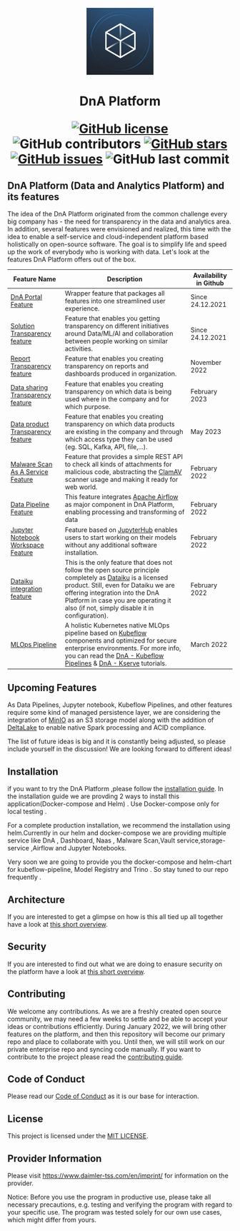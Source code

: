 <!-- SPDX-License-Identifier: MIT -->

<p align="center">
<img alt="DnA Logo" src="./packages/frontend/public/images/solutionLogoImages/thumbnails/default.jpg" height="150" style="max-width:100%">
</p>
<h1 align="center">DnA Platform
<p align="center">
<a href="https://github.com/Daimler/DnA/blob/master/LICENSE"><img alt="GitHub license" src="https://img.shields.io/github/license/Daimler/DnA?color=blue"></a>
<img alt="GitHub contributors" src="https://img.shields.io/github/contributors/Daimler/DnA?color=blue">
<a href="https://github.com/Daimler/DnA/stargazers"><img alt="GitHub stars" src="https://img.shields.io/github/stars/Daimler/DnA?color=blue"></a>
<a href="https://github.com/Daimler/DnA/issues"><img alt="GitHub issues" src="https://img.shields.io/github/issues/Daimler/DnA?color=blue"></a>
<img alt="GitHub last commit" src="https://img.shields.io/github/last-commit/Daimler/DnA?color=blue">  
</h1>
</p>

## DnA Platform (Data and Analytics Platform) and its features

The idea of the DnA Platform originated from the common challenge every big company has - the need for transparency in the data and analytics area. In addition, several features were envisioned and realized, this time with the idea to enable a self-service and cloud-independent platform based holistically on open-source software. The goal is to simplify life and speed up the work of everybody who is working with data. Let's look at the features DnA Platform offers out of the box.

| Feature Name  | Description  | Availability in Github  | 
|---|---|---|
| [DnA Portal Feature](./docs/DnAPortal.md)    | Wrapper feature that packages all features into one streamlined user experience.  | Since 24.12.2021  | 
| [Solution Transparency feature](./docs/DnATransparency.md)    | Feature that enables you getting transparency on different initiatives around Data/ML/AI and collaboration between people working on similar activities.  | Since 24.12.2021  | 
| [Report Transparency feature](https://github.com/mercedes-benz/DnA/wiki/Report-transparency)    | Feature that enables you creating transparency on reports and dashboards produced in organization.  | November 2022  | 
| [Data sharing Transparency feature](https://github.com/mercedes-benz/DnA/wiki/Data-sharing-transparency)    | Feature that enables you creating transparency on which data is being used where in the company and for which purpose.  | February 2023  |
| [Data product Transparency feature](https://github.com/mercedes-benz/DnA/wiki/Data-product-transparency)    | Feature that enables you creating transparency on which data products are existing in the company and through which access type they can be used (eg. SQL, Kafka, API, file,...).  | May 2023  |
| [Malware Scan As A Service Feature](./docs/DnAMalwareScanAsAService.md)  |  Feature that provides a simple REST API to check all kinds of attachments for malicious code, abstracting the [ClamAV](https://github.com/Cisco-Talos/clamav) scanner usage and making it ready for web world.  | February 2022   | 
|  [Data Pipeline Feature](./docs/DnADataPipeline.md)  | This feature integrates [Apache Airflow](https://github.com/apache/airflow) as major component in DnA Platform, enabling processing and transforming of data  | February 2022  | 
|  [Jupyter Notebook Workspace Feature](./docs/DnAJupyterNotebookWorkspace.md)  | Feature based on [JupyterHub](https://github.com/jupyterhub/jupyterhub) enables users to start working on their models without any additional software installation.   | February 2022   |  
| [Dataiku integration feature](./docs/DnADataikuWorkspace.md)   | This is the only feature that does not follow the open source principle completely as [Dataiku](https://doc.dataiku.com/dss/latest/concepts/index.html) is a licensed product. Still, even for Dataiku we are offering integration into the DnA Platform in case you are operating it also (if not, simply disable it in configuration).  | February 2022  |
| [MLOps Pipeline](https://github.com/mercedes-benz/DnA/blob/docs/kfserving-tutorial/docs/DnAMLOPsArchitecture.md) | A holistic Kubernetes native MLOps pipeline based on [Kubeflow](github.com/kubeflow) components and optimized for secure enterprise environments. For more info, you can read the [DnA - Kubeflow Pipelines](./docs/DnAKFPTutorial.md) & [DnA - Kserve](./docs/DnAKServeTutorial.md) tutorials. | March 2022 | 

 

## Upcoming Features

As Data Pipelines, Jupyter notebook, Kubeflow Pipelines, and other features require some kind of managed persistence layer, we are considering the integration of  [MinIO](https://github.com/minio/minio) as an S3 storage model along with the addition of [DeltaLake](https://github.com/delta-io/delta) to enable native Spark processing and ACID compliance.

The list of future ideas is big and it is constantly being adjusted, so please include yourself in the discussion! We are looking forward to different ideas!

## Installation

if you want to try the DnA Platform ,please follow the [installation guide](./docs/Install.md). In the installation guide we are provding 2 ways to install this application(Docker-compose and Helm) . Use Docker-compose only for local testing .

For a complete production installation, we recommend the installation using helm.Currently in our helm and docker-compose we are providing multiple service like DnA , Dashboard, Naas , Malware Scan,Vault service,storage-service ,Airflow and Jupyter Notebooks.

Very soon we are going to provide you the docker-compose and helm-chart for kubeflow-pipeline, Model Registry and Trino . So stay tuned to our repo frequently .

## Architecture

If you are interested to get a glimpse on how is this all tied up all together have a look at [this short overview](./docs/DnAArchitecture.md).

## Security

If you are interested to find out what we are doing to enasure security on the platform have a look at [this short overview](./docs/DnASecurity.md).

## Contributing

We welcome any contributions. As we are a freshly created open source community, we may need a few weeks to settle and be able to accept your ideas or contributions efficiently. During January 2022, we will bring other features on the platform, and then this repository will become our primary repo and place to collaborate with you. Until then, we will still work on our private enterprise repo and syncing code manually. If you want to contribute to the project please read the [contributing guide](CONTRIBUTING.md).

## Code of Conduct

Please read our [Code of Conduct](https://github.com/Daimler/daimler-foss/blob/master/CODE_OF_CONDUCT.md) as it is our base for interaction.

## License

This project is licensed under the [MIT LICENSE](LICENSE).

## Provider Information

Please visit <https://www.daimler-tss.com/en/imprint/> for information on the provider.

Notice: Before you use the program in productive use, please take all necessary precautions,
e.g. testing and verifying the program with regard to your specific use.
The program was tested solely for our own use cases, which might differ from yours.
